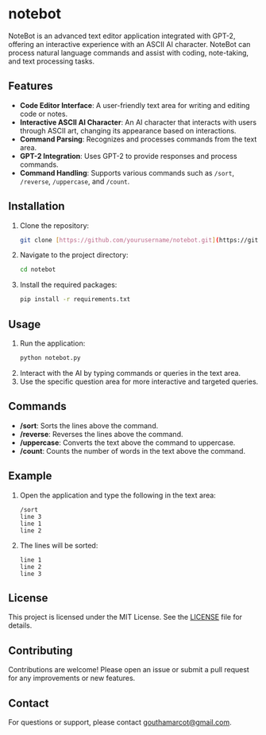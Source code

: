 # notebot


NoteBot is an advanced text editor application integrated with GPT-2, offering an interactive experience with an ASCII AI character. NoteBot can process natural language commands and assist with coding, note-taking, and text processing tasks.

## Features

- **Code Editor Interface**: A user-friendly text area for writing and editing code or notes.
- **Interactive ASCII AI Character**: An AI character that interacts with users through ASCII art, changing its appearance based on interactions.
- **Command Parsing**: Recognizes and processes commands from the text area.
- **GPT-2 Integration**: Uses GPT-2 to provide responses and process commands.
- **Command Handling**: Supports various commands such as `/sort`, `/reverse`, `/uppercase`, and `/count`.

## Installation

1. Clone the repository:
    ```sh
    git clone [https://github.com/yourusername/notebot.git](https://github.com/gauthamarcot/notebot)
    ```
2. Navigate to the project directory:
    ```sh
    cd notebot
    ```
3. Install the required packages:
    ```sh
    pip install -r requirements.txt
    ```

## Usage

1. Run the application:
    ```sh
    python notebot.py
    ```
2. Interact with the AI by typing commands or queries in the text area.
3. Use the specific question area for more interactive and targeted queries.

## Commands

- **/sort**: Sorts the lines above the command.
- **/reverse**: Reverses the lines above the command.
- **/uppercase**: Converts the text above the command to uppercase.
- **/count**: Counts the number of words in the text above the command.

## Example

1. Open the application and type the following in the text area:
    ```
    /sort
    line 3
    line 1
    line 2
    ```
2. The lines will be sorted:
    ```
    line 1
    line 2
    line 3
    ```

## License

This project is licensed under the MIT License. See the [LICENSE](LICENSE) file for details.

## Contributing

Contributions are welcome! Please open an issue or submit a pull request for any improvements or new features.

## Contact

For questions or support, please contact [gouthamarcot@gmail.com](mailto:gouthamarcot@gmail.com).
